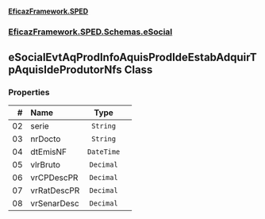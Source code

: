 #### [EficazFramework.SPED](EficazFrameworkSPED.md 'EficazFramework SPED')
### [EficazFramework.SPED.Schemas.eSocial](EficazFramework.SPED.Schemas.eSocial.md 'EficazFramework.SPED.Schemas.eSocial')

## eSocialEvtAqProdInfoAquisProdIdeEstabAdquirTpAquisIdeProdutorNfs Class
### Properties

| # | Name | Type | |
| ---: | :--- | :---: | :--- |
| 02 | serie | `String` |  |
| 03 | nrDocto | `String` |  |
| 04 | dtEmisNF | `DateTime` |  |
| 05 | vlrBruto | `Decimal` |  |
| 06 | vrCPDescPR | `Decimal` |  |
| 07 | vrRatDescPR | `Decimal` |  |
| 08 | vrSenarDesc | `Decimal` |  |
